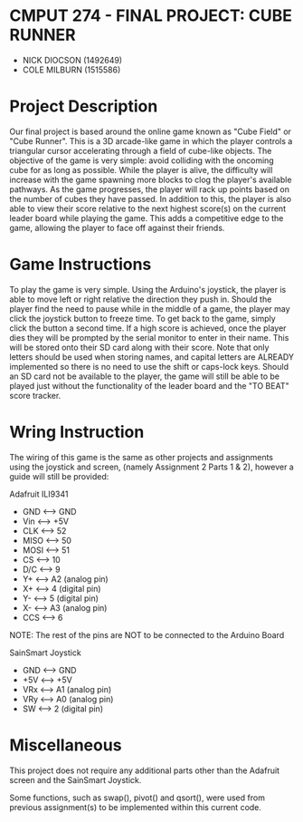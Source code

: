 
# CMPUT 274 - FINAL PROJECT: CUBE RUNNER

- NICK DIOCSON (1492649)
- COLE MILBURN (1515586)


# Project Description

Our final project is based around the online game known as "Cube Field" or "Cube Runner". This is a
3D arcade-like game in which the player controls a triangular cursor accelerating through a field of
cube-like objects. The objective of the game is very simple: avoid colliding with the oncoming cube
for as long as possible. While the player is alive, the difficulty will increase with the game spawning
more blocks to clog the player's available pathways. As the game progresses, the player will rack up
points based on the number of cubes they have passed. In addition to this, the player is also able to
view their score relative to the next highest score(s) on the current leader board while playing the
game. This adds a competitive edge to the game, allowing the player to face off against their friends.


# Game Instructions

To play the game is very simple. Using the Arduino's joystick, the player is able to move left or right
relative the direction they push in. Should the player find the need to pause while in the middle of
a game, the player may click the joystick button to freeze time. To get back to the game, simply click the
button a second time. If a high score is achieved, once the player dies they will be prompted by the serial
monitor to enter in their name. This will be stored onto their SD card along with their score. Note that only
letters should be used when storing names, and capital letters are ALREADY implemented so there is no need to
use the shift or caps-lock keys. Should an SD card not be available to the player, the game will still be able
to be played just without the functionality of the leader board and the "TO BEAT" score tracker.


# Wring Instruction

The wiring of this game is the same as other projects and assignments using the joystick and screen,
(namely Assignment 2 Parts 1 & 2), however a guide will still be provided:

Adafruit ILI9341
- GND  <--> GND
- Vin  <--> +5V
- CLK  <--> 52
- MISO <--> 50
- MOSI <--> 51
- CS 	 <--> 10
- D/C  <--> 9
- Y+ 	 <--> A2 (analog pin)
- X+   <--> 4  (digital pin)
- Y-   <--> 5  (digital pin)
- X-   <--> A3 (analog pin)
- CCS  <--> 6

NOTE: The rest of the pins are NOT to be connected to the Arduino Board

SainSmart Joystick
- GND <--> GND
- +5V <--> +5V
- VRx	<--> A1 (analog pin)
- VRy <--> A0 (analog pin)
- SW  <--> 2 (digital pin)


# Miscellaneous

This project does not require any additional parts other than the Adafruit screen and the SainSmart Joystick.

Some functions, such as swap(), pivot() and qsort(), were used from previous assignment(s) to be implemented
within this current code.
